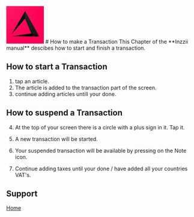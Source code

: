 <img src="../Assets/Pictures/play_store_512.png" alt="inzzii logo" width="100"/>
# How to make a Transaction
This Chapter of the **Inzzii manual** descibes how to start and finish a transaction.

## How to start a Transaction

1. tap an article.
2. The article is added to the transaction part of the screen.
3. continue adding articles untill your done.

## How to suspend a Transaction
4. At the top of your screen there is a circle with a plus sign in it. Tap it.
5. A new transaction will be started.
7. Your suspended transaction will be available by pressing on the Note icon. 

8. Continue adding taxes until your done / have added all your countries VAT's. 


## Support
[Home](../index.md)